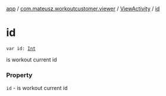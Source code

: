 [app](../../index.md) / [com.mateusz.workoutcustomer.viewer](../index.md) / [ViewActivity](index.md) / [id](./id.md)

# id

`var id: `[`Int`](https://kotlinlang.org/api/latest/jvm/stdlib/kotlin/-int/index.html)

is workout current id

### Property

`id` - is workout current id